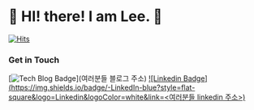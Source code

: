 # 🤖  HI! there! I am Lee. 🐯

[![Hits](https://hits.seeyoufarm.com/api/count/incr/badge.svg?url=https%3A%2F%2Fgithub.com%2F<LeeDoubleW>&count_bg=%2376FB11&title_bg=%23198BD7&icon=github.svg&icon_color=%23000000&title=Visitors&edge_flat=false)](https://hits.seeyoufarm.com)

### Get in Touch

[![Tech Blog Badge](http://img.shields.io/badge/Medium-000000?style=flat-square&logo=medium&link=https://zzsza.github.io/)](여러분들 블로그 주소) [![Linkedin Badge](https://img.shields.io/badge/-LinkedIn-blue?style=flat-square&logo=Linkedin&logoColor=white&link=<여러분들 linkedin 주소>)](<여러분들 linkedin 주소>)
